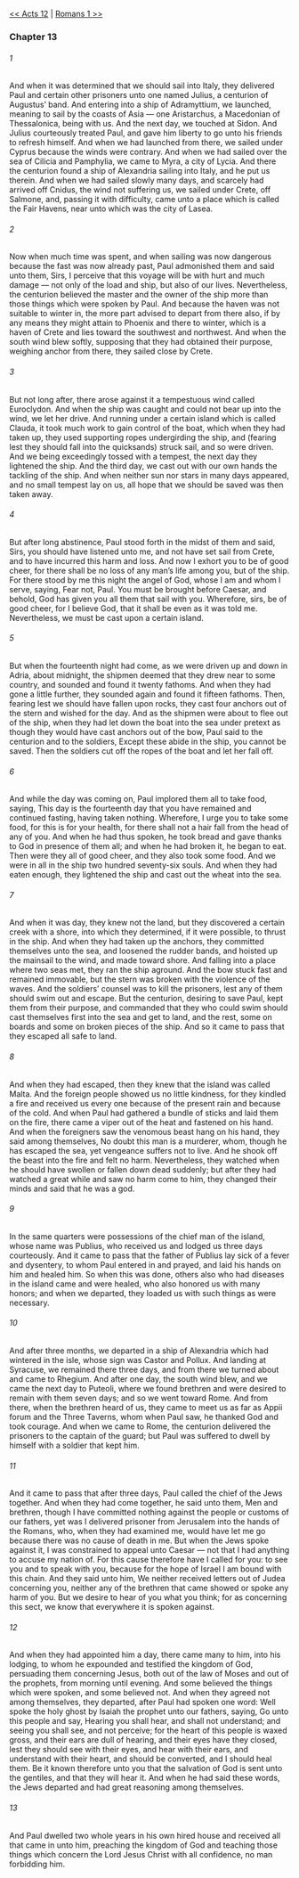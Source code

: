 [<< Acts 12](Acts%2012)  |  [Romans 1 >>](Romans%201)

### Chapter 13
###### 1
And when it was determined that we should sail into Italy, they delivered Paul and certain other prisoners unto one named Julius, a centurion of Augustus’ band. And entering into a ship of Adramyttium, we launched, meaning to sail by the coasts of Asia — one Aristarchus, a Macedonian of Thessalonica, being with us. And the next day, we touched at Sidon. And Julius courteously treated Paul, and gave him liberty to go unto his friends to refresh himself. And when we had launched from there, we sailed under Cyprus because the winds were contrary. And when we had sailed over the sea of Cilicia and Pamphylia, we came to Myra, a city of Lycia. And there the centurion found a ship of Alexandria sailing into Italy, and he put us therein. And when we had sailed slowly many days, and scarcely had arrived off Cnidus, the wind not suffering us, we sailed under Crete, off Salmone, and, passing it with difficulty, came unto a place which is called the Fair Havens, near unto which was the city of Lasea.

###### 2
Now when much time was spent, and when sailing was now dangerous because the fast was now already past, Paul admonished them and said unto them, Sirs, I perceive that this voyage will be with hurt and much damage — not only of the load and ship, but also of our lives. Nevertheless, the centurion believed the master and the owner of the ship more than those things which were spoken by Paul. And because the haven was not suitable to winter in, the more part advised to depart from there also, if by any means they might attain to Phoenix and there to winter, which is a haven of Crete and lies toward the southwest and northwest. And when the south wind blew softly, supposing that they had obtained their purpose, weighing anchor from there, they sailed close by Crete.

###### 3
But not long after, there arose against it a tempestuous wind called Euroclydon. And when the ship was caught and could not bear up into the wind, we let her drive. And running under a certain island which is called Clauda, it took much work to gain control of the boat, which when they had taken up, they used supporting ropes undergirding the ship, and (fearing lest they should fall into the quicksands) struck sail, and so were driven. And we being exceedingly tossed with a tempest, the next day they lightened the ship. And the third day, we cast out with our own hands the tackling of the ship. And when neither sun nor stars in many days appeared, and no small tempest lay on us, all hope that we should be saved was then taken away.

###### 4
But after long abstinence, Paul stood forth in the midst of them and said, Sirs, you should have listened unto me, and not have set sail from Crete, and to have incurred this harm and loss. And now I exhort you to be of good cheer, for there shall be no loss of any man’s life among you, but of the ship. For there stood by me this night the angel of God, whose I am and whom I serve, saying, Fear not, Paul. You must be brought before Caesar, and behold, God has given you all them that sail with you. Wherefore, sirs, be of good cheer, for I believe God, that it shall be even as it was told me. Nevertheless, we must be cast upon a certain island.

###### 5
But when the fourteenth night had come, as we were driven up and down in Adria, about midnight, the shipmen deemed that they drew near to some country, and sounded and found it twenty fathoms. And when they had gone a little further, they sounded again and found it fifteen fathoms. Then, fearing lest we should have fallen upon rocks, they cast four anchors out of the stern and wished for the day. And as the shipmen were about to flee out of the ship, when they had let down the boat into the sea under pretext as though they would have cast anchors out of the bow, Paul said to the centurion and to the soldiers, Except these abide in the ship, you cannot be saved. Then the soldiers cut off the ropes of the boat and let her fall off.

###### 6
And while the day was coming on, Paul implored them all to take food, saying, This day is the fourteenth day that you have remained and continued fasting, having taken nothing. Wherefore, I urge you to take some food, for this is for your health, for there shall not a hair fall from the head of any of you. And when he had thus spoken, he took bread and gave thanks to God in presence of them all; and when he had broken it, he began to eat. Then were they all of good cheer, and they also took some food. And we were in all in the ship two hundred seventy-six souls. And when they had eaten enough, they lightened the ship and cast out the wheat into the sea.

###### 7
And when it was day, they knew not the land, but they discovered a certain creek with a shore, into which they determined, if it were possible, to thrust in the ship. And when they had taken up the anchors, they committed themselves unto the sea, and loosened the rudder bands, and hoisted up the mainsail to the wind, and made toward shore. And falling into a place where two seas met, they ran the ship aground. And the bow stuck fast and remained immovable, but the stern was broken with the violence of the waves. And the soldiers’ counsel was to kill the prisoners, lest any of them should swim out and escape. But the centurion, desiring to save Paul, kept them from their purpose, and commanded that they who could swim should cast themselves first into the sea and get to land, and the rest, some on boards and some on broken pieces of the ship. And so it came to pass that they escaped all safe to land.

###### 8
And when they had escaped, then they knew that the island was called Malta. And the foreign people showed us no little kindness, for they kindled a fire and received us every one because of the present rain and because of the cold. And when Paul had gathered a bundle of sticks and laid them on the fire, there came a viper out of the heat and fastened on his hand. And when the foreigners saw the venomous beast hang on his hand, they said among themselves, No doubt this man is a murderer, whom, though he has escaped the sea, yet vengeance suffers not to live. And he shook off the beast into the fire and felt no harm. Nevertheless, they watched when he should have swollen or fallen down dead suddenly; but after they had watched a great while and saw no harm come to him, they changed their minds and said that he was a god.

###### 9
In the same quarters were possessions of the chief man of the island, whose name was Publius, who received us and lodged us three days courteously. And it came to pass that the father of Publius lay sick of a fever and dysentery, to whom Paul entered in and prayed, and laid his hands on him and healed him. So when this was done, others also who had diseases in the island came and were healed, who also honored us with many honors; and when we departed, they loaded us with such things as were necessary.

###### 10
And after three months, we departed in a ship of Alexandria which had wintered in the isle, whose sign was Castor and Pollux. And landing at Syracuse, we remained there three days, and from there we turned about and came to Rhegium. And after one day, the south wind blew, and we came the next day to Puteoli, where we found brethren and were desired to remain with them seven days; and so we went toward Rome. And from there, when the brethren heard of us, they came to meet us as far as Appii forum and the Three Taverns, whom when Paul saw, he thanked God and took courage. And when we came to Rome, the centurion delivered the prisoners to the captain of the guard; but Paul was suffered to dwell by himself with a soldier that kept him.

###### 11
And it came to pass that after three days, Paul called the chief of the Jews together. And when they had come together, he said unto them, Men and brethren, though I have committed nothing against the people or customs of our fathers, yet was I delivered prisoner from Jerusalem into the hands of the Romans, who, when they had examined me, would have let me go because there was no cause of death in me. But when the Jews spoke against it, I was constrained to appeal unto Caesar — not that I had anything to accuse my nation of. For this cause therefore have I called for you: to see you and to speak with you, because for the hope of Israel I am bound with this chain. And they said unto him, We neither received letters out of Judea concerning you, neither any of the brethren that came showed or spoke any harm of you. But we desire to hear of you what you think; for as concerning this sect, we know that everywhere it is spoken against.

###### 12
And when they had appointed him a day, there came many to him, into his lodging, to whom he expounded and testified the kingdom of God, persuading them concerning Jesus, both out of the law of Moses and out of the prophets, from morning until evening. And some believed the things which were spoken, and some believed not. And when they agreed not among themselves, they departed, after Paul had spoken one word: Well spoke the holy ghost by Isaiah the prophet unto our fathers, saying, Go unto this people and say, Hearing you shall hear, and shall not understand; and seeing you shall see, and not perceive; for the heart of this people is waxed gross, and their ears are dull of hearing, and their eyes have they closed, lest they should see with their eyes, and hear with their ears, and understand with their heart, and should be converted, and I should heal them. Be it known therefore unto you that the salvation of God is sent unto the gentiles, and that they will hear it. And when he had said these words, the Jews departed and had great reasoning among themselves.

###### 13
And Paul dwelled two whole years in his own hired house and received all that came in unto him, preaching the kingdom of God and teaching those things which concern the Lord Jesus Christ with all confidence, no man forbidding him.